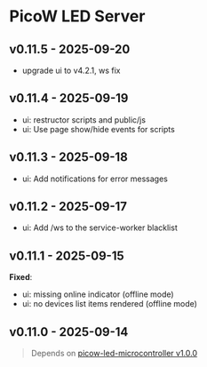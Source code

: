 # PicoW LED Server

## v0.11.5 - 2025-09-20

- upgrade ui to v4.2.1, ws fix

## v0.11.4 - 2025-09-19

- ui: restructor scripts and public/js
- ui: Use page show/hide events for scripts

## v0.11.3 - 2025-09-18

- ui: Add notifications for error messages

## v0.11.2 - 2025-09-17

- ui: Add /ws to the service-worker blacklist

## v0.11.1 - 2025-09-15

**Fixed**:

- ui: missing online indicator (offline mode)
- ui: no devices list items rendered (offline mode)

## v0.11.0 - 2025-09-14

> Depends on [picow-led-microcontroller v1.0.0](https://github.com/knackwurstking/picow-led-microcontroller#v1.0.0)
